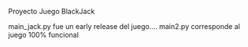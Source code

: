 Proyecto Juego BlackJack

main_jack.py fue un early release del juego....  main2.py corresponde al juego 100% funcional 
